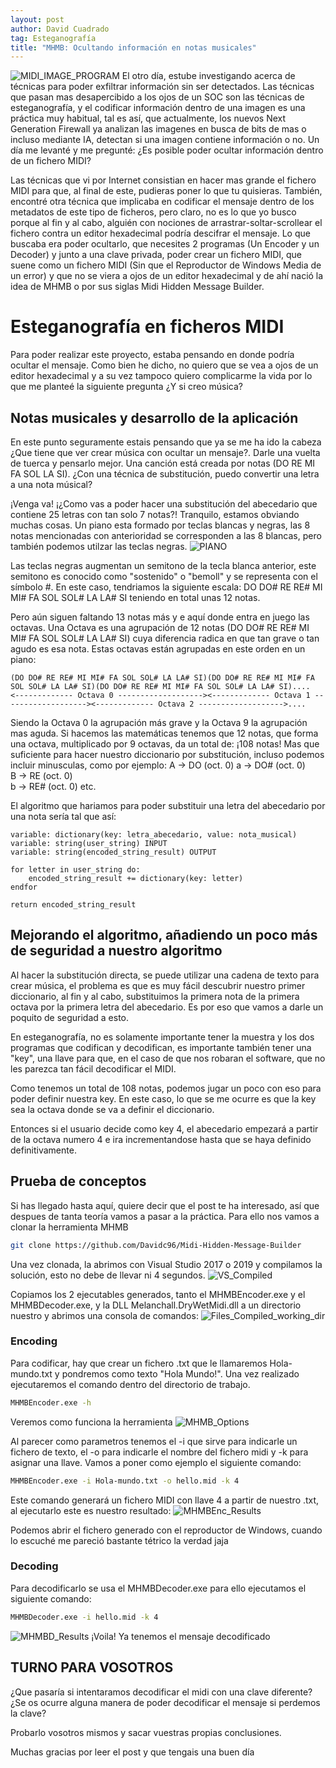 ```yaml
---
layout: post
author: David Cuadrado
tag: Esteganografía
title: "MHMB: Ocultando información en notas musicales"
---
```


![MIDI_IMAGE_PROGRAM](https://davidc96.github.io/assets/images/posts/MHMB/MIDI_LOGO.svg?style=centerme)
El otro día, estube investigando acerca de técnicas para poder exfiltrar información sin ser detectados. Las técnicas que pasan mas desapercibido a los ojos de un SOC son las técnicas de esteganografía, y el codificar información dentro de una imagen es una práctica muy habitual, tal es así, que actualmente, los nuevos Next Generation Firewall ya analizan las imagenes en busca de bits de mas o incluso mediante IA, detectan si una imagen contiene información o no. Un día me levanté y me pregunté: ¿Es posible poder ocultar información dentro de un fichero MIDI?

Las técnicas que vi por Internet consistian en hacer mas grande el fichero MIDI para que, al final de este, pudieras poner lo que tu quisieras. También, encontré otra técnica que implicaba en codificar el mensaje dentro de los metadatos de este tipo de ficheros, pero claro, no es lo que yo busco porque al fin y al cabo, alguién con nociones de arrastrar-soltar-scrollear el fichero contra un editor hexadecimal podría descifrar el mensaje. Lo que buscaba era poder ocultarlo, que necesites 2 programas (Un Encoder y un Decoder) y junto a una clave privada, poder crear un fichero MIDI, que suene como un fichero MIDI (Sin que el Reproductor de Windows Media de un error) y que no se viera a ojos de un editor hexadecimal y de ahí nació la idea de
MHMB o por sus siglas Midi Hidden Message Builder.

# Esteganografía en ficheros MIDI
Para poder realizar este proyecto, estaba pensando en donde podría ocultar el mensaje. Como bien he dicho, no quiero que se vea a ojos de un editor hexadecimal y a su vez tampoco quiero complicarme la vida por lo que me planteé la siguiente pregunta ¿Y si creo música?

## Notas musicales y desarrollo de la aplicación
En este punto seguramente estais pensando que ya se me ha ido la cabeza ¿Que tiene que ver crear música con ocultar un mensaje?. Darle una vuelta de tuerca y pensarlo mejor. Una canción está creada por notas (DO RE MI FA SOL LA SI). ¿Con una técnica de substitución, puedo convertir una letra a una nota músical?

¡Venga va! ¡¿Como vas a poder hacer una substitución del abecedario que contiene 25 letras con tan solo 7 notas?! Tranquilo, estamos obviando muchas cosas. Un piano esta formado por teclas blancas y negras, las 8 notas mencionadas con anterioridad se corresponden a las 8 blancas, pero también podemos utilzar las teclas negras.
![PIANO](https://davidc96.github.io/assets/images/posts/MHMB/Piano.jpg?style=centerme)

Las teclas negras augmentan un semitono de la tecla blanca anterior, este semitono es conocido como "sostenido" o "bemoll" y se representa con el símbolo #. En este caso, tendriamos la siguiente escala: DO DO# RE RE# MI MI# FA SOL SOL# LA LA# SI teniendo en total unas 12 notas.

Pero aún siguen faltando 13 notas más y e aquí donde entra en juego las octavas.
Una Octava es una agrupación de 12 notas (DO DO# RE RE# MI MI# FA SOL SOL# LA LA# SI) cuya diferencia radica en que tan grave o tan agudo es esa nota.
Estas octavas están agrupadas en este orden en un piano:
```
(DO DO# RE RE# MI MI# FA SOL SOL# LA LA# SI)(DO DO# RE RE# MI MI# FA SOL SOL# LA LA# SI)(DO DO# RE RE# MI MI# FA SOL SOL# LA LA# SI)....
<------------- Octava 0 -------------------><------------- Octava 1 -------------------><------------- Octava 2 ------------------->....
```

Siendo la Octava 0 la agrupación más grave y la Octava 9 la agrupación mas aguda.
Si hacemos las matemáticas tenemos que 12 notas, que forma una octava, multiplicado por 9 octavas, da un total de: ¡108 notas! Mas que suficiente para hacer nuestro diccionario por substitución, incluso podemos incluir minusculas, como por ejemplo:
A -> DO (oct. 0)
a -> DO# (oct. 0)  
B -> RE (oct. 0)  
b -> RE# (oct. 0) 
etc.

El algoritmo que hariamos para poder substituir una letra del abecedario por una nota sería tal que así:

```
variable: dictionary(key: letra_abecedario, value: nota_musical)
variable: string(user_string) INPUT
variable: string(encoded_string_result) OUTPUT

for letter in user_string do:
    encoded_string_result += dictionary(key: letter)
endfor

return encoded_string_result
```
## Mejorando el algoritmo, añadiendo un poco más de seguridad a nuestro algoritmo
Al hacer la substitución directa, se puede utilizar una cadena de texto para crear música, el problema es que es muy fácil descubrir nuestro primer diccionario, al fin y al cabo, substituimos la primera nota de la primera octava por la primera letra del abecedario. Es por eso que vamos a darle un poquito de seguridad a esto.

En esteganografía, no es solamente importante tener la muestra y los dos programas que codifican y decodifican, es importante también tener una "key", una llave para que, en el caso de que nos robaran el software, que no les parezca tan fácil decodificar el MIDI.

Como tenemos un total de 108 notas, podemos jugar un poco con eso para poder definir nuestra key. En este caso, lo que se me ocurre es que la key sea la octava donde se va a definir el diccionario.

Entonces si el usuario decide como key 4, el abecedario empezará a partir de la octava numero 4 e ira incrementandose hasta que se haya definido definitivamente.

## Prueba de conceptos
Si has llegado hasta aquí, quiere decir que el post te ha interesado, así que despues de tanta teoría vamos a pasar a la práctica.
Para ello nos vamos a clonar la herramienta MHMB
```sh
git clone https://github.com/Davidc96/Midi-Hidden-Message-Builder
```

Una vez clonada, la abrimos con Visual Studio 2017 o 2019 y compilamos la solución, esto no debe de llevar ni 4 segundos.
![VS_Compiled](https://davidc96.github.io/assets/images/posts/MHMB/VS2019Compiled.JPG?style=centerme)

Copiamos los 2 ejecutables generados, tanto el MHMBEncoder.exe y el MHMBDecoder.exe, y la DLL  Melanchall.DryWetMidi.dll a un directorio nuestro y abrimos una consola de comandos:
![Files_Compiled_working_dir](https://davidc96.github.io/assets/images/posts/MHMB/CMDWorkingDir.JPG?style=centerme)

### Encoding
Para codificar, hay que crear un fichero .txt que le llamaremos Hola-mundo.txt y pondremos como texto "Hola Mundo!".
Una vez realizado ejecutaremos el comando dentro del directorio de trabajo.
```sh
MHMBEncoder.exe -h
```
Veremos como funciona la herramienta
![MHMB_Options](https://davidc96.github.io/assets/images/posts/MHMB/MHMBEncoderOptions.JPG?style=centerme)

Al parecer como parametros tenemos el -i que sirve para indicarle un fichero de texto, el -o para indicarle el nombre del fichero midi y -k para asignar una llave.
Vamos a poner como ejemplo el siguiente comando:
```sh
MHMBEncoder.exe -i Hola-mundo.txt -o hello.mid -k 4
```
Este comando generará un fichero MIDI con llave 4 a partir de nuestro .txt, al ejecutarlo este es nuestro resultado:
![MHMBEnc_Results](https://davidc96.github.io/assets/images/posts/MHMB/MHMBEncResults.JPG?style=centerme)

Podemos abrir el fichero generado con el reproductor de Windows, cuando lo escuché me pareció bastante tétrico la verdad jaja

### Decoding
Para decodificarlo se usa el MHMBDecoder.exe para ello ejecutamos el siguiente comando:
```sh
MHMBDecoder.exe -i hello.mid -k 4
```
![MHMBD_Results](https://davidc96.github.io/assets/images/posts/MHMB/MHMBDecResults.JPG?style=centerme)
¡Voila! Ya tenemos el mensaje decodificado

## TURNO PARA VOSOTROS 
¿Que pasaría si intentaramos decodificar el midi con una clave diferente?
¿Se os ocurre alguna manera de poder decodificar el mensaje si perdemos la clave?

Probarlo vosotros mismos y sacar vuestras propias conclusiones.

Muchas gracias por leer el post y que tengais una buen día
